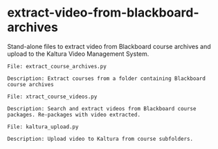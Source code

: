 # extract-video-from-blackboard-archives
Stand-alone files to extract video from Blackboard course archives and upload to the Kaltura Video Management System.

    File: extract_course_archives.py

    Description: Extract courses from a folder containing Blackboard course archives

    File: xtract_course_videos.py

    Description: Search and extract videos from Blackboard course packages. Re-packages with video extracted.

    File: kaltura_upload.py

    Description: Upload video to Kaltura from course subfolders.




